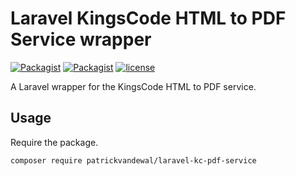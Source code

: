 # Laravel KingsCode HTML to PDF Service wrapper
[![Packagist](https://img.shields.io/packagist/v/patrickvandewal/laravel-kc-pdf-service.svg?colorB=brightgreen)](https://packagist.org/packages/patrickvandewal/laravel-kc-pdf-service)
[![Packagist](https://img.shields.io/packagist/dt/patrickvandewal/laravel-kc-pdf-service.svg?colorB=brightgreen)](https://packagist.org/packages/patrickvandewal/laravel-kc-pdf-service)
[![license](https://img.shields.io/github/license/patrickvandewal/laravel-kc-pdf-service.svg?colorB=brightgreen)](https://github.com/patrickvandewal/laravel-kc-pdf-service)

A Laravel wrapper for the KingsCode HTML to PDF service.

## Usage
Require the package.
```sh
composer require patrickvandewal/laravel-kc-pdf-service
```
